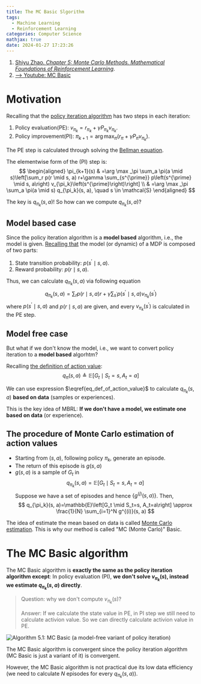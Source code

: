 ```yaml
---
title: The MC Basic Slgorithm
tags:
  - Machine Learning
  - Reinforcement Learning
categories: Computer Science
mathjax: true
date: 2024-01-27 17:23:26
---
```



1. [Shiyu Zhao. *Chapter 5: Monte Carlo Methods. Mathematical Foundations of Reinforcement Learning*](https://github.com/MathFoundationRL/Book-Mathmatical-Foundation-of-Reinforcement-Learning).
2. [--> Youtube: MC Basic](https://youtu.be/q1rTQXd1p-c?si=wuQpNK0b1GACa9eE)

<!--more-->

# Motivation

Recalling that the [policy iteration algorithm](https://lyk-love.cn/2024/01/08/value-iteration-and-policy-iteration/) has two steps in each iteration:

1. Policy evaluation(PE): $v_{\pi_k}=r_{\pi_k}+\gamma P_{\pi_k} v_{\pi_k}$.
2. Policy improvement(PI): $\pi_{k+1}=\arg \max _\pi\left(r_\pi+\gamma P_\pi v_{\pi_k}\right)$.

The PE step is calculated through solving the [Bellman equation]().

The elementwise form of the (PI) step is:
$$
\begin{aligned}
\pi_{k+1}(s) & =\arg \max _\pi \sum_a \pi(a \mid s)\left[\sum_r p(r \mid s, a) r+\gamma \sum_{s^{\prime}} p\left(s^{\prime} \mid s, a\right) v_{\pi_k}\left(s^{\prime}\right)\right] \\
& =\arg \max _\pi \sum_a \pi(a \mid s) q_{\pi_k}(s, a), \quad s \in \mathcal{S}
\end{aligned}
$$

The key is $q_{\pi_k}(s, a)$! So how can we compute $q_{\pi_k}(s, a)$?

## Model based case

Since the policy iteration algorithm is a **model based** algorithm, i.e., the model is given. [Recalling that](https://lyk-love.cn/2024/01/03/basic-concepts-in-reinforcement-learning/#markov-decision-processes) the model (or dynamic) of a MDP is composed of two parts:

1. State transition probability: $p\left(s^{\prime} \mid s, a\right)$. 
2. Reward probability: $p(r \mid s, a)$.

Thus, we can calculate $q_{\pi_k}(s, a)$ via following equation
$$
q_{\pi_k}(s, a)=\sum_r p(r \mid s, a) r+\gamma \sum_{s^{\prime}} p\left(s^{\prime} \mid s, a\right) v_{\pi_k}\left(s^{\prime}\right)
$$
where  $p\left(s^{\prime} \mid s, a\right)$ and  $p(r \mid s, a)$ are given, and every $v_{\pi_k}\left(s^{\prime}\right)$ is calculated in the PE step.

## Model free case

But what if we don't know the model, i.e., we want to convert policy iteration to a **model based** algorhtm?

Recalling [the definition of action value](https://lyk-love.cn/2024/01/06/action-value/#definition):
$$
\begin{equation} \label{eq_def_of_action_value}
q_\pi(s, a) \triangleq \mathbb{E}\left[G_t \mid S_t=s, A_t=a\right]
\end{equation}
$$


We can use expression $\eqref{eq_def_of_action_value}$ to calculate $q_{\pi_k}(s, a)$ **based on data** (samples or experiences).

This is the key idea of MBRL: **If we don't have a model, we estimate one based on data** (or experience).

## The procedure of Monte Carlo estimation of action values

- Starting from $(s, a)$, following policy $\pi_k$, generate an episode.
- The return of this episode is $g(s, a)$
- $g(s, a)$ is a sample of $G_t$ in
$$
q_{\pi_k}(s, a)=\mathbb{E}\left[G_t \mid S_t=s, A_t=a\right]
$$
Suppose we have a set of episodes and hence $\left\{g^{(j)}(s, a)\right\}$. Then,
$$
q_{\pi_k}(s, a)=\mathbb{E}\left[G_t \mid S_t=s, A_t=a\right] \approx \frac{1}{N} \sum_{i=1}^N g^{(i)}(s, a)
$$

The idea of estimate the mean based on data is called [Monte Carlo estimation](). This is why our method is called "MC (Monte Carlo)" Basic.

# The MC Basic algorithm

The MC Basic algorithm is **exactly the same as the policy iteration algorithm except**: In policy evaluation (PI), **we don't solve $v_{\pi_k}(s)$, instead we estimate $q_{\pi_k}(s, a)$ directly**.

> Question: why we don't compute $v_{\pi_k}(s)$?
>
> Answer: If we calculate the state value in PE, in PI step we still need to calculate activion value. So we can directly calculate activion value in PE.

![Algorithm 5.1: MC Basic (a model-free variant of policy iteration)](https://lyk-love.oss-cn-shanghai.aliyuncs.com/Machine%20Learning/The%20MC%20Basic%20Algorithm/Algorithm%205.1-%20MC%20Basic%20%28a%20model-free%20variant%20of%20policy%20iteration%29.png)

The MC Basic algorithm is convergent since the policy iteration algorithm (MC Basic is just a variant of it) is convergent.

However, the MC Basic algorithm is not practical due its low data efficiency (we need to calculate $N$ episodes for every $q_{\pi_k}(s, a)$).

